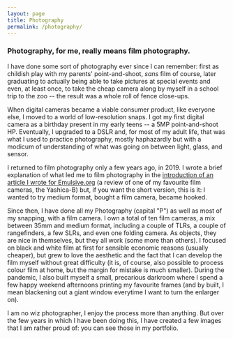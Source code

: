 ```yaml
---
layout: page
title: Photography
permalink: /photography/
---
```


### Photography, for me, really means film photography.

I have done some sort of photography ever since I can remember: first as childish play with my parents' point-and-shoot, *sans* film of course, later graduating to actually being able to take pictures at special events and even, at least once, to take the cheap camera along by myself in a school trip to the zoo -- the result was a whole roll of fence close-ups.

When digital cameras became a viable consumer product, like everyone else, I moved to a world of low-resolution snaps. I got my first digital camera as a birthday present in my early teens -- a 5MP point-and-shoot HP. Eventually, I upgraded to a DSLR and, for most of my adult life, that was what I used to practice photography, mostly haphazardly but with a modicum of understanding of what was going on between light, glass, and sensor.

I returned to film photography only a few years ago, in 2019. I wrote a brief explanation of what led me to film photography in the [introduction of an article I wrote for Emulsive.org](https://emulsive.org/reviews/camera-reviews/yashica-camera-reviews/yashica-b-review-the-lovable-rare-tlr) (a review of one of my favourite film cameras, the Yashica-B) but, if you want the short version, this is it: I wanted to try medium format, bought a film camera, became hooked.

Since then, I have done all my Photography (capital "P") as well as most of my snapping, with a film camera. I own a total of ten film cameras, a mix between 35mm and medium format, including a couple of TLRs, a couple of rangefinders, a few SLRs, and even one folding camera. As objects, they are nice in themselves, but they all work (some more than others). I focused on black and white film at first for sensible economic reasons (usually cheaper), but grew to love the aesthetic and the fact that I can develop the film myself without great difficulty (it is, of course, also possible to process colour film at home, but the margin for mistake is much smaller). During the pandemic, I also built myself a small, precarious darkroom where I spend a few happy weekend afternoons printing my favourite frames (and by built, I mean blackening out a giant window everytime I want to turn the enlarger on).

I am no wiz photographer, I enjoy the process more than anything. But over the few years in which I have been doing this, I have created a few images that I am rather proud of: you can see those in my portfolio.